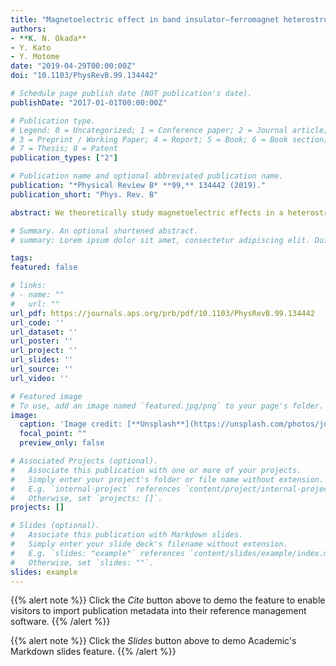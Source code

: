 ```yaml
---
title: "Magnetoelectric effect in band insulator–ferromagnet heterostructures"
authors:
- **K. N. Okada**
- Y. Kato
- Y. Motome
date: "2019-04-29T00:00:00Z"
doi: "10.1103/PhysRevB.99.134442"

# Schedule page publish date (NOT publication's date).
publishDate: "2017-01-01T00:00:00Z"

# Publication type.
# Legend: 0 = Uncategorized; 1 = Conference paper; 2 = Journal article;
# 3 = Preprint / Working Paper; 4 = Report; 5 = Book; 6 = Book section;
# 7 = Thesis; 8 = Patent
publication_types: ["2"]

# Publication name and optional abbreviated publication name.
publication: "*Physical Review B* **99,** 134442 (2019)."
publication_short: "Phys. Rev. B"

abstract: We theoretically study magnetoelectric effects in a heterostructure of a generic band insulator and a ferromagnet. In contrast to the kinetic magnetoelectric effect in metals, referred to as the Edelstein effect or the inverse spin galvanic effect, our mechanism relies on virtual interband transitions between the valence and conduction bands and is therefore immune to disorder or impurity scattering. By calculating electric field-induced magnetization by the linear response theory, we reveal that the magnetoelectric effect shows up without specific parameter choices. The magnetoelectric effect qualitatively varies by changing the direction of the magnetic moment in the ferromagnet: the response is diagonal for the out-of-plane moment, whereas it is off-diagonal for the in-plane moment. We also find out that in optical frequencies, the magnetoelectric signal can be drastically enhanced via interband resonant excitations. Finally, we estimate the magnitude of the magnetoelectric effect for a hybrid halide perovskite semiconductor as an example of the band insulator and compare it with other magnetoelectric materials. We underscore that our mechanism is quite general and widely expectable, only requiring the Rashba spin-orbit coupling and exchange coupling. Our result could potentially offer a promising method of Joule heating-free electric manipulation of magnetic moments in spintronic devices.

# Summary. An optional shortened abstract.
# summary: Lorem ipsum dolor sit amet, consectetur adipiscing elit. Duis posuere tellus ac convallis placerat. Proin tincidunt magna sed ex sollicitudin condimentum.

tags:
featured: false

# links:
# - name: ""
#   url: ""
url_pdf: https://journals.aps.org/prb/pdf/10.1103/PhysRevB.99.134442
url_code: ''
url_dataset: ''
url_poster: ''
url_project: ''
url_slides: ''
url_source: ''
url_video: ''

# Featured image
# To use, add an image named `featured.jpg/png` to your page's folder. 
image:
  caption: 'Image credit: [**Unsplash**](https://unsplash.com/photos/jdD8gXaTZsc)'
  focal_point: ""
  preview_only: false

# Associated Projects (optional).
#   Associate this publication with one or more of your projects.
#   Simply enter your project's folder or file name without extension.
#   E.g. `internal-project` references `content/project/internal-project/index.md`.
#   Otherwise, set `projects: []`.
projects: []

# Slides (optional).
#   Associate this publication with Markdown slides.
#   Simply enter your slide deck's filename without extension.
#   E.g. `slides: "example"` references `content/slides/example/index.md`.
#   Otherwise, set `slides: ""`.
slides: example
---
```


{{% alert note %}}
Click the *Cite* button above to demo the feature to enable visitors to import publication metadata into their reference management software.
{{% /alert %}}

{{% alert note %}}
Click the *Slides* button above to demo Academic's Markdown slides feature.
{{% /alert %}}

<!-- Supplementary notes can be added here, including [code and math](https://sourcethemes.com/academic/docs/writing-markdown-latex/).-->
